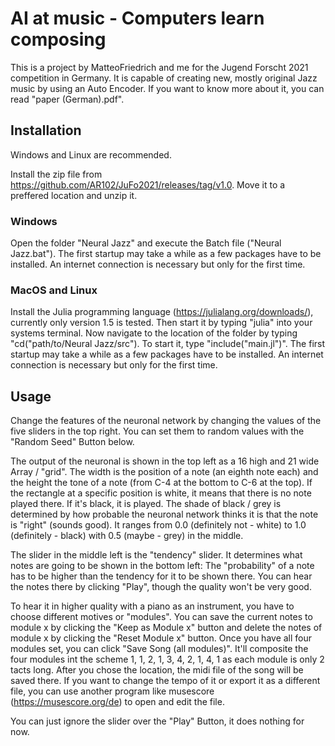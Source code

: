 # AI at music - Computers learn composing
This is a project by MatteoFriedrich and me for the Jugend Forscht 2021 competition in Germany. It is capable of creating new, mostly original Jazz music by using an Auto Encoder. If you want to know more about it, you can read "paper (German).pdf".

## Installation
Windows and Linux are recommended.

Install the zip file from https://github.com/AR102/JuFo2021/releases/tag/v1.0. Move it to a preffered location and unzip it.
### Windows
Open the folder "Neural Jazz" and execute the Batch file ("Neural Jazz.bat"). The first startup may take a while as a few packages have to be installed. An internet connection is necessary but only for the first time.

### MacOS and Linux
Install the Julia programming language (https://julialang.org/downloads/), currently only version 1.5 is tested. Then start it by typing "julia" into your systems terminal. Now navigate to the location of the folder by typing "cd("path/to/Neural Jazz/src"). To start it, type "include("main.jl")". The first startup may take a while as a few packages have to be installed. An internet connection is necessary but only for the first time.

## Usage
Change the features of the neuronal network by changing the values of the five sliders in the top right. You can set them to random values with the "Random Seed" Button below.

The output of the neuronal is shown in the top left as a 16 high and 21 wide Array / "grid". The width is the position of a note (an eighth note each) and the height the tone of a note (from C-4 at the bottom to C-6 at the top). If the rectangle at a specific position is white, it means that there is no note played there. If it's black, it is played. The shade of black / grey is determined by how probable the neuronal network thinks it is that the note is "right" (sounds good). It ranges from 0.0 (definitely not - white) to 1.0 (definitely - black) with 0.5 (maybe - grey) in the middle.

The slider in the middle left is the "tendency" slider. It determines what notes are going to be shown in the bottom left: The "probability" of a note has to be higher than the tendency for it to be shown there. You can hear the notes there by clicking "Play", though the quality won't be very good.

To hear it in higher quality with a piano as an instrument, you have to choose different motives or "modules". You can save the current notes to module x by clicking the "Keep as Module x" button and delete the notes of module x by clicking the "Reset Module x" button. Once you have all four modules set, you can click "Save Song (all modules)". It'll composite the four modules int the scheme 1, 1, 2, 1, 3, 4, 2, 1, 4, 1 as each module is only 2 tacts long. After you chose the location, the midi file of the song will be saved there. If you want to change the tempo of it or export it as a different file, you can use another program like musescore (https://musescore.org/de) to open and edit the file.

You can just ignore the slider over the "Play" Button, it does nothing for now.
